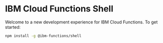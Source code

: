 # IBM Cloud Functions Shell

Welcome to a new development experience for IBM Cloud Functions. To get started:

```bash
npm install -g @ibm-functions/shell
```
